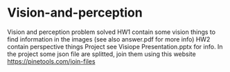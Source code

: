 # Vision-and-perception
Vision and perception problem solved
HW1 contain some vision things to find information in the images (see also answer.pdf for more info)
HW2 contain perspective things
Project see Visiope Presentation.pptx for info. In the project some json file are splitted, join them using this website https://pinetools.com/join-files